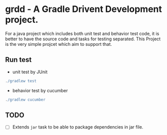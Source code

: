 # grdd - A Gradle Drivent Development project.

For a java project which includes both unit test and behavior test code, it is better to have the source code and tasks for testing separated. This Project is the very simple projcet which aim to support that.

## Run test

- unit test by JUnit

```groovy
./gradlew test
```

- behavior test by cucumber

```groovy
./gradlew cucumber
```

## TODO

- [ ] Extends ```jar``` task to be able to package dependencies in jar file.
